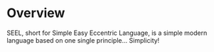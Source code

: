 # Overview
SEEL, short for Simple Easy Eccentric Language, is a simple modern language based on one single principle... Simplicity!  
